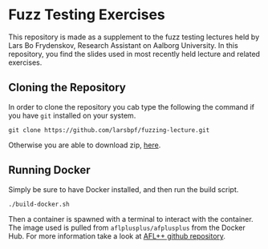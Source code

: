 # Fuzz Testing Exercises
This repository is made as a supplement to the fuzz testing lectures held by Lars Bo Frydenskov, Research Assistant on Aalborg University. In this repository, you find the slides used in most recently held lecture and related exercises.

## Cloning the Repository
In order to clone the repository you cab type the following the command if you have `git` installed on your system. 
```shell
git clone https://github.com/larsbpf/fuzzing-lecture.git
```
Otherwise you are able to download zip, [here](https://github.com/larsbpf/fuzzing-lecture/archive/refs/heads/main.zip). 

## Running Docker
Simply be sure to have Docker installed, and then run the build script.
```bash
./build-docker.sh
```
Then a container is spawned with a terminal to interact with the container. The image used is pulled from `aflplusplus/afplusplus` from the Docker Hub. For more information take a look at [AFL++ github repository](https://github.com/AFLplusplus/AFLplusplus).
